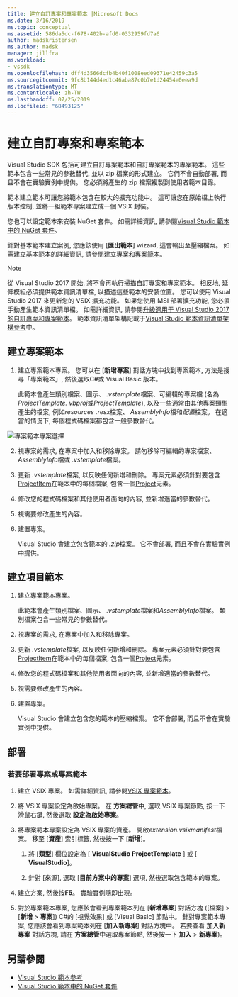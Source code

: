 ```yaml
---
title: 建立自訂專案和專案範本 |Microsoft Docs
ms.date: 3/16/2019
ms.topic: conceptual
ms.assetid: 586da5dc-f678-402b-afd0-0332959fd7a6
author: madskristensen
ms.author: madsk
manager: jillfra
ms.workload:
- vssdk
ms.openlocfilehash: dff4d3566dcfb4b40f1008eed09371e42459c3a5
ms.sourcegitcommit: 9fc8b144d4ed1c46aba87c0b7e1d24454e0eea9d
ms.translationtype: MT
ms.contentlocale: zh-TW
ms.lasthandoff: 07/25/2019
ms.locfileid: "68493125"
---
```

# <a name="create-custom-project-and-item-templates"></a>建立自訂專案和專案範本

Visual Studio SDK 包括可建立自訂專案範本和自訂專案範本的專案範本。 這些範本包含一些常見的參數替代, 並以 zip 檔案的形式建立。 它們不會自動部署, 而且不會在實驗實例中提供。 您必須將產生的 zip 檔案複製到使用者範本目錄。

範本建立範本可讓您將範本包含在較大的擴充功能中。 這可讓您在原始檔上執行版本控制, 並將一組範本專案建立成一個 VSIX 封裝。

您也可以設定範本來安裝 NuGet 套件。 如需詳細資訊, 請參閱[Visual Studio 範本中的 NuGet 套件](/nuget/visual-studio-extensibility/visual-studio-templates)。

針對基本範本建立案例, 您應該使用 [**匯出範本**] wizard, 這會輸出至壓縮檔案。 如需建立基本範本的詳細資訊, 請參閱[建立專案和專案範本](../ide/creating-project-and-item-templates.md)。

> [!NOTE]
> 從 Visual Studio 2017 開始, 將不會再執行掃描自訂專案和專案範本。 相反地, 延伸模組必須提供範本資訊清單檔, 以描述這些範本的安裝位置。 您可以使用 Visual Studio 2017 來更新您的 VSIX 擴充功能。 如果您使用 MSI 部署擴充功能, 您必須手動產生範本資訊清單檔。 如需詳細資訊, 請參閱[升級適用于 Visual Studio 2017 的自訂專案和專案範本](../extensibility/upgrading-custom-project-and-item-templates-for-visual-studio-2017.md)。 範本資訊清單架構記載于[Visual Studio 範本資訊清單架構參考](../extensibility/visual-studio-template-manifest-schema-reference.md)中。

## <a name="create-a-project-template"></a>建立專案範本

1. 建立專案範本專案。 您可以在 [**新增專案**] 對話方塊中找到專案範本, 方法是搜尋「專案範本」, 然後選取C#或 Visual Basic 版本。

     此範本會產生類別檔案、圖示、 *.vstemplate*檔案、可編輯的專案檔 (名為*ProjectTemplate. vbproj*或*ProjectTemplate*), 以及一些通常由其他專案類型產生的檔案, 例如*resources .resx*檔案、 *AssemblyInfo*檔和*配置*檔案。 在適當的情況下, 每個程式碼檔案都包含一般參數替代。

![專案範本專案選擇](media/project-template-selection.png)

2. 視專案的需求, 在專案中加入和移除專案。 請勿移除可編輯的專案檔案、 *AssemblyInfo*檔或 *.vstemplate*檔案。

3. 更新 *.vstemplate*檔案, 以反映任何新增和刪除。 專案元素必須針對要包含[ProjectItem](../extensibility/projectitem-element-visual-studio-item-templates.md)在範本中的每個檔案, 包含一個[Project](../extensibility/project-element-visual-studio-templates.md)元素。

4. 修改您的程式碼檔案和其他使用者面向的內容, 並新增適當的參數替代。

5. 視需要修改產生的內容。

6. 建置專案。

     Visual Studio 會建立包含範本的 *.zip*檔案。 它不會部署, 而且不會在實驗實例中提供。

## <a name="create-an-item-template"></a>建立項目範本

1. 建立專案範本專案。

     此範本會產生類別檔案、圖示、 *.vstemplate*檔案和*AssemblyInfo*檔案。 類別檔案包含一些常見的參數替代。

2. 視專案的需求, 在專案中加入和移除專案。

3. 更新 *.vstemplate*檔案, 以反映任何新增和刪除。 專案元素必須針對要包含[ProjectItem](../extensibility/projectitem-element-visual-studio-item-templates.md)在範本中的每個檔案, 包含一個[Project](../extensibility/project-element-visual-studio-templates.md)元素。

4. 修改您的程式碼檔案和其他使用者面向的內容, 並新增適當的參數替代。

5. 視需要修改產生的內容。

6. 建置專案。

     Visual Studio 會建立包含您的範本的壓縮檔案。 它不會部署, 而且不會在實驗實例中提供。

## <a name="deployment"></a>部署

### <a name="to-deploy-the-project-or-item-template"></a>若要部署專案或專案範本

1. 建立 VSIX 專案。 如需詳細資訊, 請參閱[VSIX 專案範本](../extensibility/vsix-project-template.md)。

2. 將 VSIX 專案設定為啟始專案。 在 **方案總管**中, 選取 VSIX 專案節點, 按一下滑鼠右鍵, 然後選取 **設定為啟始專案**。

3. 將專案範本專案設定為 VSIX 專案的資產。 開啟*extension.vsixmanifest*檔案。 移至 [**資產**] 索引標籤, 然後按一下 [**新增**]。

    1. 將 [**類型**] 欄位設定為 [ **VisualStudio ProjectTemplate** ] 或 [ **VisualStudio**]。

    2. 針對 [來源], 選取 [**目前方案中的專案**] 選項, 然後選取包含範本的專案。

4. 建立方案, 然後按**F5**。 實驗實例隨即出現。

5. 對於專案範本專案, 您應該會看到專案範本列在 [**新增專案**] 對話方塊 ([檔案]  >  [**新增** > **專案**]) C#的 [視覺效果] 或 [Visual Basic] 節點中。 針對專案範本專案, 您應該會看到專案範本列在 [**加入新專案**] 對話方塊中。 若要查看 **加入新專案** 對話方塊, 請在 **方案總管**中選取專案節點, 然後按一下 **加入** > **新專案**)。

## <a name="see-also"></a>另請參閱

- [Visual Studio 範本參考](../ide/creating-project-and-item-templates.md)
- [Visual Studio 範本中的 NuGet 套件](/nuget/visual-studio-extensibility/visual-studio-templates)
